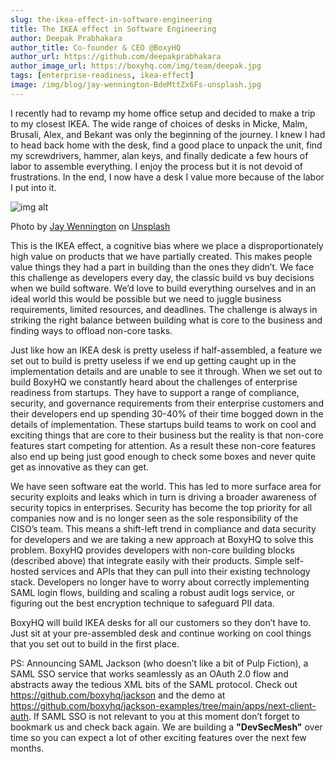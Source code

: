 ```yaml
---
slug: the-ikea-effect-in-software-engineering
title: The IKEA effect in Software Engineering
author: Deepak Prabhakara
author_title: Co-founder & CEO @BoxyHQ
author_url: https://github.com/deepakprabhakara
author_image_url: https://boxyhq.com/img/team/deepak.jpg
tags: [enterprise-readiness, ikea-effect]
image: /img/blog/jay-wennington-BdeMttZx6Fs-unsplash.jpg
---
```


I recently had to revamp my home office setup and decided to make a trip to my closest IKEA. The wide range of choices of desks in Micke, Malm, Brusali, Alex, and Bekant was only the beginning of the journey. I knew I had to head back home with the desk, find a good place to unpack the unit, find my screwdrivers, hammer, alan keys, and finally dedicate a few hours of labor to assemble everything. I enjoy the process but it is not devoid of frustrations. In the end, I now have a desk I value more because of the labor I put into it.

![img alt](/img/blog/jay-wennington-BdeMttZx6Fs-unsplash.jpg)

<div style={{fontSize: "10px", marginTop: "-20px", paddingBottom: "20px"}}>Photo by <a href="https://unsplash.com/@jaywennington?utm_source=unsplash&utm_medium=referral&utm_content=creditCopyText">Jay Wennington</a> on <a href="https://unsplash.com/?utm_source=unsplash&utm_medium=referral&utm_content=creditCopyText">Unsplash</a></div>
  
This is the IKEA effect, a cognitive bias where we place a disproportionately high value on products that we have partially created. This makes people value things they had a part in building than the ones they didn’t. We face this challenge as developers every day, the classic build vs buy decisions when we build software. We’d love to build everything ourselves and in an ideal world this would be possible but we need to juggle business requirements, limited resources, and deadlines. The challenge is always in striking the right balance between building what is core to the business and finding ways to offload non-core tasks.

Just like how an IKEA desk is pretty useless if half-assembled, a feature we set out to build is pretty useless if we end up getting caught up in the implementation details and are unable to see it through. When we set out to build BoxyHQ we constantly heard about the challenges of enterprise readiness from startups. They have to support a range of compliance, security, and governance requirements from their enterprise customers and their developers end up spending 30-40% of their time bogged down in the details of implementation. These startups build teams to work on cool and exciting things that are core to their business but the reality is that non-core features start competing for attention. As a result these non-core features also end up being just good enough to check some boxes and never quite get as innovative as they can get.

We have seen software eat the world. This has led to more surface area for security exploits and leaks which in turn is driving a broader awareness of security topics in enterprises. Security has become the top priority for all companies now and is no longer seen as the sole responsibility of the CISO’s team. This means a shift-left trend in compliance and data security for developers and we are taking a new approach at BoxyHQ to solve this problem. BoxyHQ provides developers with non-core building blocks (described above) that integrate easily with their products. Simple self-hosted services and APIs that they can pull into their existing technology stack. Developers no longer have to worry about correctly implementing SAML login flows, building and scaling a robust audit logs service, or figuring out the best encryption technique to safeguard PII data.

BoxyHQ will build IKEA desks for all our customers so they don’t have to. Just sit at your pre-assembled desk and continue working on cool things that you set out to build in the first place.

PS: Announcing SAML Jackson (who doesn’t like a bit of Pulp Fiction), a SAML SSO service that works seamlessly as an OAuth 2.0 flow and abstracts away the tedious XML bits of the SAML protocol. Check out <https://github.com/boxyhq/jackson> and the demo at <https://github.com/boxyhq/jackson-examples/tree/main/apps/next-client-auth>. If SAML SSO is not relevant to you at this moment don’t forget to bookmark us and check back again. We are building a **"DevSecMesh"** over time so you can expect a lot of other exciting features over the next few months.
